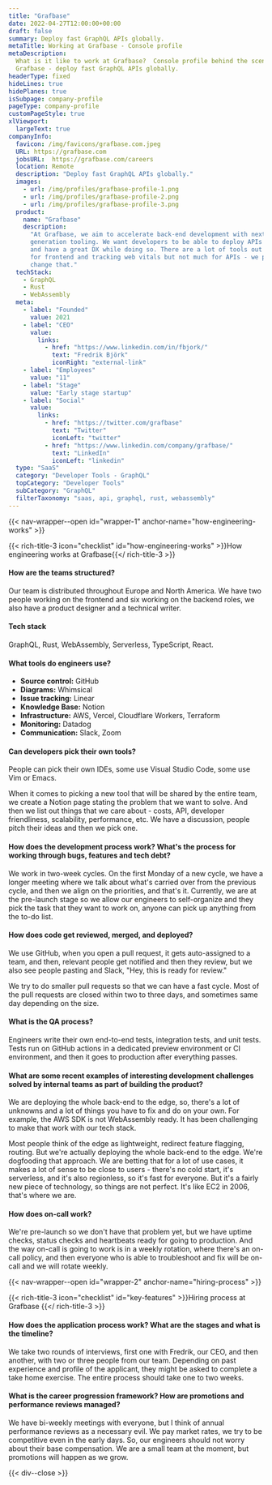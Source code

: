 ```yaml
---
title: "Grafbase"
date: 2022-04-27T12:00:00+00:00
draft: false
summary: Deploy fast GraphQL APIs globally.
metaTitle: Working at Grafbase - Console profile
metaDescription:
  What is it like to work at Grafbase?  Console profile behind the scenes at
  Grafbase - deploy fast GraphQL APIs globally.
headerType: fixed
hideLines: true
hidePlanes: true
isSubpage: company-profile
pageType: company-profile
customPageStyle: true
xlViewport:
  largeText: true
companyInfo:
  favicon: /img/favicons/grafbase.com.jpeg
  URL: https://grafbase.com
  jobsURL:  https://grafbase.com/careers
  location: Remote
  description: "Deploy fast GraphQL APIs globally."
  images:
    - url: /img/profiles/grafbase-profile-1.png
    - url: /img/profiles/grafbase-profile-2.png
    - url: /img/profiles/grafbase-profile-3.png
  product:
    name: "Grafbase"
    description:
      "At Grafbase, we aim to accelerate back-end development with next 
      generation tooling. We want developers to be able to deploy APIs globally 
      and have a great DX while doing so. There are a lot of tools out there 
      for frontend and tracking web vitals but not much for APIs - we plan to 
      change that."
  techStack:
    - GraphQL
    - Rust
    - WebAssembly
  meta:
    - label: "Founded"
      value: 2021
    - label: "CEO"
      value:
        links:
          - href: "https://www.linkedin.com/in/fbjork/"
            text: "Fredrik Björk"
            iconRight: "external-link"
    - label: "Employees"
      value: "11"
    - label: "Stage"
      value: "Early stage startup"
    - label: "Social"
      value:
        links:
          - href: "https://twitter.com/grafbase"
            text: "Twitter"
            iconLeft: "twitter"
          - href: "https://www.linkedin.com/company/grafbase/"
            text: "LinkedIn"
            iconLeft: "linkedin"
  type: "SaaS"
  category: "Developer Tools - GraphQL"
  topCategory: "Developer Tools"
  subCategory: "GraphQL"
  filterTaxonomy: "saas, api, graphql, rust, webassembly"
---
```


{{< nav-wrapper--open id="wrapper-1" anchor-name="how-engineering-works" >}}

{{< rich-title-3 icon="checklist" id="how-engineering-works" >}}How engineering
works at Grafbase{{</ rich-title-3 >}}

#### How are the teams structured?

Our team is distributed throughout Europe and North America. We have two people
working on the frontend and six working on the backend roles, we also have a
product designer and a technical writer.

#### Tech stack

GraphQL, Rust, WebAssembly, Serverless, TypeScript, React.

#### What tools do engineers use?

- **Source control:** GitHub
- **Diagrams:** Whimsical
- **Issue tracking:** Linear
- **Knowledge Base:** Notion 
- **Infrastructure:** AWS, Vercel, Cloudflare Workers, Terraform
- **Monitoring:** Datadog
- **Communication:** Slack, Zoom

#### Can developers pick their own tools?

People can pick their own IDEs, some use Visual Studio Code, some use Vim or
Emacs. 

When it comes to picking a new tool that will be shared by the entire team, we
create a Notion page stating the problem that we want to solve. And then we list
out things that we care about - costs, API, developer friendliness, scalability,
performance, etc. We have a discussion, people pitch their ideas and then we
pick one.

#### How does the development process work? What's the process for working through bugs, features and tech debt?

We work in two-week cycles. On the first Monday of a new cycle, we have a longer
meeting where we talk about what's carried over from the previous cycle, and
then we align on the priorities, and that's it. Currently, we are at the
pre-launch stage so we allow our engineers to self-organize and they pick the
task that they want to work on, anyone can pick up anything from the to-do list.

#### How does code get reviewed, merged, and deployed?

We use GitHub, when you open a pull request, it gets auto-assigned to a team,
and then, relevant people get notified and then they review, but we also see
people pasting and Slack, "Hey, this is ready for review." 

We try to do smaller pull requests so that we can have a fast cycle. Most of the
pull requests are closed within two to three days, and sometimes same day
depending on the size.

#### What is the QA process?

Engineers write their own end-to-end tests, integration tests, and unit tests.
Tests run on GitHub actions in a dedicated preview environment or CI
environment, and then it goes to production after everything passes.

#### What are some recent examples of interesting development challenges solved by internal teams as part of building the product?

We are deploying the whole back-end to the edge, so, there's a lot of unknowns
and a lot of things you have to fix and do on your own. For example, the AWS SDK
is not WebAssembly ready. It has been challenging to make that work with our
tech stack.

Most people think of the edge as lightweight, redirect feature flagging,
routing. But we're actually deploying the whole back-end to the edge. We're
dogfooding that approach. We are betting that for a lot of use cases, it makes a
lot of sense to be close to users - there's no cold start, it's serverless, and
it's also regionless, so it's fast for everyone. But it's a fairly new piece of
technology, so things are not perfect. It's like EC2 in 2006, that's where we
are.

#### How does on-call work?

We're pre-launch so we don't have that problem yet, but we have uptime checks,
status checks and heartbeats ready for going to production. And the way on-call
is going to work is in a weekly rotation, where there's an on-call policy, and
then everyone who is able to troubleshoot and fix will be on-call and we will
rotate weekly.

{{< nav-wrapper--open id="wrapper-2" anchor-name="hiring-process" >}}

{{< rich-title-3 icon="checklist" id="key-features" >}}Hiring process at Grafbase
{{</ rich-title-3 >}}

#### How does the application process work? What are the stages and what is the timeline?

We take two rounds of interviews, first one with Fredrik, our CEO, and then
another, with two or three people from our team. Depending on past experience
and profile of the applicant, they might be asked to complete a take home
exercise. The entire process should take one to two weeks.

#### What is the career progression framework? How are promotions and performance reviews managed?

We have bi-weekly meetings with everyone, but I think of annual performance
reviews as a necessary evil. We pay market rates, we try to be competitive even
in the early days. So, our engineers should not worry about their base
compensation. We are a small team at the moment, but promotions will happen as
we grow.

{{< div--close >}}
